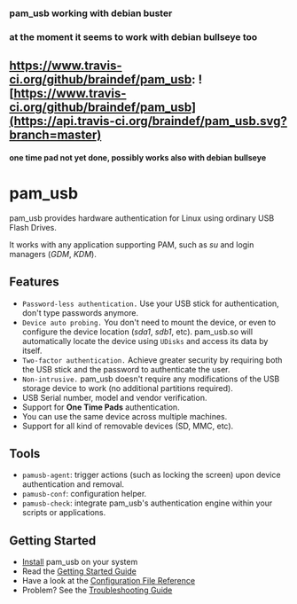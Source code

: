 ### pam_usb working with debian buster 
### at the moment it seems to work with debian bullseye too
## https://www.travis-ci.org/github/braindef/pam_usb: ![https://www.travis-ci.org/github/braindef/pam_usb](https://api.travis-ci.org/braindef/pam_usb.svg?branch=master)
#### one time pad not yet done, possibly works also with debian bullseye



pam\_usb
========

pam\_usb provides hardware authentication for Linux using ordinary USB Flash Drives.

It works with any application supporting PAM, such as _su_ and login managers (_GDM_, _KDM_).

Features
--------

* `Password-less authentication.` Use your USB stick for authentication, don't type passwords anymore.
* `Device auto probing.` You don't need to mount the device, or even to configure the device location (_sda1_, _sdb1_, etc). pam\_usb.so will automatically locate the device using `UDisks` and access its data by itself.
* `Two-factor authentication.` Achieve greater security by requiring both the USB stick and the password to authenticate the user.
* `Non-intrusive.` pam\_usb doesn't require any modifications of the USB storage device to work (no additional partitions required).
* USB Serial number, model and vendor verification.
* Support for **One Time Pads** authentication.
* You can use the same device across multiple machines.
* Support for all kind of removable devices (SD, MMC, etc).

Tools
-----
* `pamusb-agent`: trigger actions (such as locking the screen) upon device authentication and removal.
* `pamusb-conf`: configuration helper.
* `pamusb-check`: integrate pam\_usb's authentication engine within your scripts or applications.

Getting Started
----------------
* [Install](https://wiki.github.com/aluzzardi/pam_usb/Install) pam_usb on your system
* Read the [Getting Started Guide](https://wiki.github.com/aluzzardi/pam_usb/Getting-Started)
* Have a look at the [Configuration File Reference](https://wiki.github.com/aluzzardi/pam_usb/Configuration)
* Problem? See the [Troubleshooting Guide](https://wiki.github.com/aluzzardi/pam_usb/Troubleshooting)
